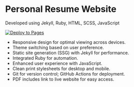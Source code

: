 # Personal Resume Website

Developed using Jekyll, Ruby, HTML, SCSS, JavaScript

[![Deploy to Pages](https://github.com/More-Shubham/more-shubham.github.io/actions/workflows/jekyll.yml/badge.svg)](https://github.com/More-Shubham/more-shubham.github.io/actions/workflows/jekyll.yml)

- Responsive design for optimal viewing across devices.  
- Theme switching based on user preference.  
- Static site generation (SSG) with Jekyll for performance.  
- Integrated Ruby for automation.  
- Enhanced user experience with JavaScript.  
- Clean print stylesheets for desktop and mobile.  
- Git for version control; GitHub Actions for deployment.  
- PDF includes link to live website for easy access.
